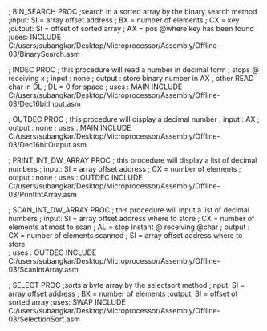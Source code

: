 ; BIN_SEARCH PROC
;search in a sorted array by the binary search method
;input: SI = array offset address
;       BX = number of elements
;       CX = key
;output: SI = offset of sorted array
;        AX = pos @where key has been found
;uses:
INCLUDE C:/users/subangkar/Desktop/Microprocessor/Assembly/Offline-03/BinarySearch.asm





; INDEC PROC
; this procedure will read a number in decimal form
; stops @ receiving x
; input : none
; output : store binary number in AX , other READ char in DL
;           DL = 0 for space
; uses : MAIN
INCLUDE C:/users/subangkar/Desktop/Microprocessor/Assembly/Offline-03/Dec16bitInput.asm






; OUTDEC PROC
; this procedure will display a decimal number
; input : AX
; output : none
; uses : MAIN
INCLUDE C:/users/subangkar/Desktop/Microprocessor/Assembly/Offline-03/Dec16bitOutput.asm






; PRINT_INT_DW_ARRAY PROC
; this procedure will display a list of decimal numbers
; input: SI = array offset address
;       CX = number of elements
; output : none
; uses : OUTDEC
INCLUDE C:/users/subangkar/Desktop/Microprocessor/Assembly/Offline-03/PrintIntArray.asm





; SCAN_INT_DW_ARRAY PROC
; this procedure will input a list of decimal numbers
; input: SI = array offset address where to store
;       CX = number of elements at most to scan
;       AL = stop instant @ receiving @char
; output :  CX = number of elements scanned
;           SI = array offset address where to store       
; uses : OUTDEC
INCLUDE C:/users/subangkar/Desktop/Microprocessor/Assembly/Offline-03/ScanIntArray.asm





; SELECT  PROC
;sorts a byte array by the selectsort method
;input: SI = array offset address
;       BX = number of elements
;output: SI = offset of sorted array
;uses:  SWAP
INCLUDE C:/users/subangkar/Desktop/Microprocessor/Assembly/Offline-03/SelectionSort.asm

